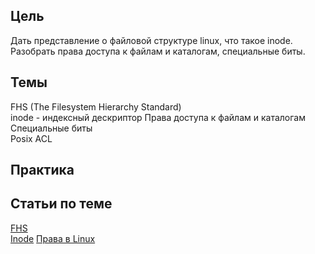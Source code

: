 ## Цель  
Дать представление о файловой структуре linux, что такое inode. Разобрать права доступа к файлам и каталогам, специальные биты.

## Темы
FHS (The Filesystem Hierarchy Standard)  
inode - индексный дескриптор
Права доступа к файлам и каталогам  
Специальные биты  
Posix ACL  

## Практика 

## Статьи по теме
[FHS](https://ru.wikipedia.org/wiki/FHS)  
[Inode](https://ru.bmstu.wiki/Inode_(%D0%98%D0%BD%D0%B4%D0%B5%D0%BA%D1%81%D0%BD%D1%8B%D0%B9_%D0%94%D0%B5%D1%81%D0%BA%D1%80%D0%B8%D0%BF%D1%82%D0%BE%D1%80))   
[Права в Linux](https://habr.com/ru/post/469667/)  
